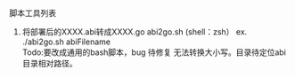 脚本工具列表
1. 将部署后的XXXX.abi转成XXXX.go abi2go.sh (shell：zsh） 
  ex. ./abi2go.sh abiFilename  
 Todo:要改成通用的bash脚本，bug 待修复 无法转换大小写。目录待定位abi目录相对路径。 